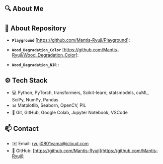 ## 🔍 About Me


## 🚀 About Repository

- **`Playground`** [https://github.com/Mantis-Ryuji/Playground]:

  
- **`Wood_Degradation_Color`** [https://github.com/Mantis-Ryuji/Wood_Degradation_Color]:

  
- **`Wood_Degradation_NIR`** :


## ⚙️ Tech Stack

- 💻 Python, PyTorch, transformers, Scikit-learn, statsmodels, cuML, SciPy, NumPy, Pandas
- 📊 Matplotlib, Seaborn, OpenCV, PIL
- 📁 Git, GitHub, Google Colab, Jupyter Notebook, VSCode

## 📫 Contact

- ✉️ Email: ryuji0801yama@icloud.com
- 📂 GitHub: [https://github.com/Mantis-Ryuji](https://github.com/Mantis-Ryuji)
